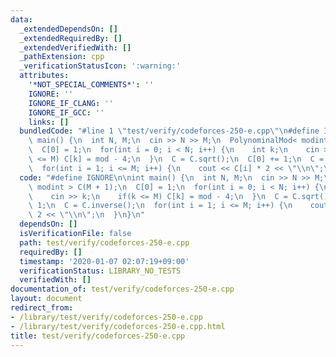 ```yaml
---
data:
  _extendedDependsOn: []
  _extendedRequiredBy: []
  _extendedVerifiedWith: []
  _pathExtension: cpp
  _verificationStatusIcon: ':warning:'
  attributes:
    '*NOT_SPECIAL_COMMENTS*': ''
    IGNORE: ''
    IGNORE_IF_CLANG: ''
    IGNORE_IF_GCC: ''
    links: []
  bundledCode: "#line 1 \"test/verify/codeforces-250-e.cpp\"\n#define IGNORE\n\nint\
    \ main() {\n  int N, M;\n  cin >> N >> M;\n  PolynominalMod< modint > C(M + 1);\n\
    \  C[0] = 1;\n  for(int i = 0; i < N; i++) {\n    int k;\n    cin >> k;\n    if(k\
    \ <= M) C[k] = mod - 4;\n  }\n  C = C.sqrt();\n  C[0] += 1;\n  C = C.inverse();\n\
    \  for(int i = 1; i <= M; i++) {\n    cout << C[i] * 2 << \"\\n\";\n  }\n}\n"
  code: "#define IGNORE\n\nint main() {\n  int N, M;\n  cin >> N >> M;\n  PolynominalMod<\
    \ modint > C(M + 1);\n  C[0] = 1;\n  for(int i = 0; i < N; i++) {\n    int k;\n\
    \    cin >> k;\n    if(k <= M) C[k] = mod - 4;\n  }\n  C = C.sqrt();\n  C[0] +=\
    \ 1;\n  C = C.inverse();\n  for(int i = 1; i <= M; i++) {\n    cout << C[i] *\
    \ 2 << \"\\n\";\n  }\n}\n"
  dependsOn: []
  isVerificationFile: false
  path: test/verify/codeforces-250-e.cpp
  requiredBy: []
  timestamp: '2020-01-07 02:07:19+09:00'
  verificationStatus: LIBRARY_NO_TESTS
  verifiedWith: []
documentation_of: test/verify/codeforces-250-e.cpp
layout: document
redirect_from:
- /library/test/verify/codeforces-250-e.cpp
- /library/test/verify/codeforces-250-e.cpp.html
title: test/verify/codeforces-250-e.cpp
---
```

